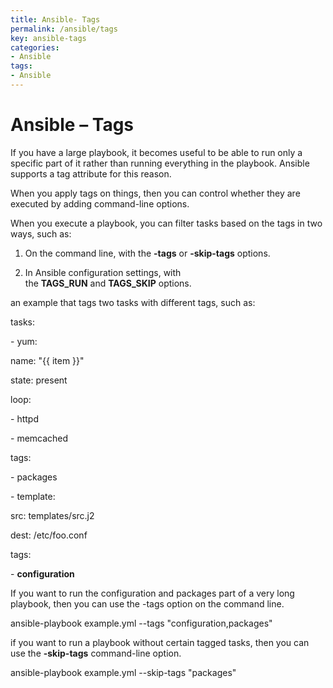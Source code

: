 ```yaml
---
title: Ansible- Tags
permalink: /ansible/tags
key: ansible-tags
categories:
- Ansible
tags:
- Ansible
---
```



Ansible – Tags
==============

If you have a large playbook, it becomes useful to be able to run only a
specific part of it rather than running everything in the playbook. Ansible
supports a tag attribute for this reason.

When you apply tags on things, then you can control whether they are executed by
adding command-line options.

When you execute a playbook, you can filter tasks based on the tags in two ways,
such as:

1.  On the command line, with the **-tags** or **-skip-tags** options.

2.  In Ansible configuration settings, with
    the **TAGS_RUN** and **TAGS_SKIP** options.

an example that tags two tasks with different tags, such as:

tasks:

\- yum:

name: "{{ item }}"

state: present

loop:

\- httpd

\- memcached

tags:

\- packages

\- template:

src: templates/src.j2

dest: /etc/foo.conf

tags:

\- **configuration**

If you want to run the configuration and packages part of a very long playbook,
then you can use the -tags option on the command line.

ansible-playbook example.yml --tags "configuration,packages"

if you want to run a playbook without certain tagged tasks, then you can use
the **-skip-tags** command-line option.

ansible-playbook example.yml --skip-tags "packages"  
